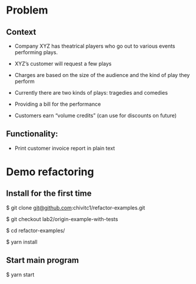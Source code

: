 # Problem
## Context

- Company XYZ has theatrical players who go out to various events performing plays.

- XYZ’s customer will request a few plays 

- Charges are based on the size of the audience and the kind of play they perform

- Currently there are two kinds of plays: tragedies and comedies

- Providing a bill for the performance

- Customers earn “volume credits” (can use for discounts on future)

## Functionality: 

- Print customer invoice report in plain text

# Demo refactoring
## Install for the first time

$ git clone git@github.com:chivitc1/refactor-examples.git

$ git checkout lab2/origin-example-with-tests

$ cd refactor-examples/

$ yarn install

## Start main program

$ yarn start
